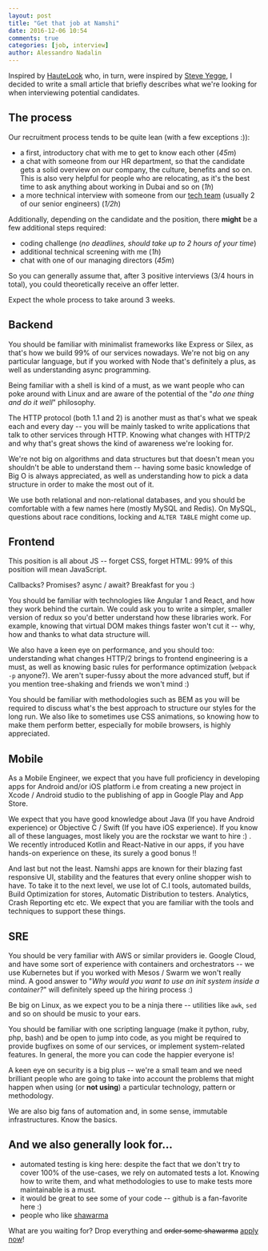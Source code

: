 ```yaml
---
layout: post
title: "Get that job at Namshi"
date: 2016-12-06 10:54
comments: true
categories: [job, interview]
author: Alessandro Nadalin
---
```


Inspired by [HauteLook](https://hautelook.github.io/jekyll/update/2015/04/01/get-that-job-at-hautelook.html) who,
in turn, were inspired by [Steve Yegge](http://steve-yegge.blogspot.ae/2008/03/get-that-job-at-google.html),
I decided to write a small article that briefly describes what we're looking for
when interviewing potential candidates.

<!-- more -->

## The process

Our recruitment process tends to be quite lean (with a few exceptions :)):

* a first, introductory chat with me to get to know each other (*45m*)
* a chat with someone from our HR department, so that the candidate gets a solid overview on our company, the culture, benefits and so on. This is also very helpful for people who are relocating, as it's the best time to ask anything about working in Dubai and so on (*1h*)
* a more technical interview with someone from our [tech team](/team) (usually 2 of our senior engineers) (*1/2h*)

Additionally, depending on the candidate and the position, there **might** be a
few additional steps required:

* coding challenge (*no deadlines, should take up to 2 hours of your time*)
* additional technical screening with me (*1h*)
* chat with one of our managing directors (*45m*)

So you can generally assume that, after 3 positive interviews (3/4 hours in total), you
could theoretically receive an offer letter.

Expect the whole process to take around 3 weeks.

## Backend

You should be familiar with minimalist frameworks like Express or Silex, as that's
how we build 99% of our services nowadays. We're not big on any particular language,
but if you worked with Node that's definitely a plus, as well as understanding
async programming.

Being familiar with a shell is kind of a must, as we want people who can poke
around with Linux and are aware of the potential of the "*do one thing and do it well*"
philosophy.

The HTTP protocol (both 1.1 and 2) is another must as that's what we speak each
and every day -- you will be mainly tasked to write applications that talk to
other services through HTTP. Knowing what changes with HTTP/2 and why that's
great shows the kind of awareness we're looking for.

We're not big on algorithms and data structures but that doesn't mean you
shouldn't be able to understand them -- having some basic knowledge of Big O
is always appreciated, as well as understanding how to pick a data structure in
order to make the most out of it.

We use both relational and non-relational databases, and you should be
comfortable with a few names here (mostly MySQL and Redis). On MySQL, questions
about race conditions, locking and `ALTER TABLE` might come up.

## Frontend

This position is all about JS -- forget CSS, forget HTML: 99% of this position
will mean JavaScript.

Callbacks? Promises? async / await? Breakfast for you :)

You should be familiar with technologies like Angular 1 and React, and how they
work behind the curtain. We could ask you to write a simpler, smaller version of
redux so you'd better understand how these libraries work.
For example, knowing that virtual DOM makes things faster won't cut it -- why,
how and thanks to what data structure will.

We also have a keen eye on performance, and you should too: understanding what
changes HTTP/2 brings to frontend engineering is a must, as well as knowing basic
rules for performance optimization (`webpack -p` anyone?). We aren't super-fussy
about the more advanced stuff, but if you mention tree-shaking and friends we
won't mind :)

You should be familiar with methodologies such as BEM as you will be required to
discuss what's the best approach to structure our styles for the long run.
We also like to sometimes use CSS animations, so knowing how to make them perform
better, especially for mobile browsers, is highly appreciated.

## Mobile

As a Mobile Engineer, we expect that you have full proficiency in developing apps 
for Android and/or iOS platform i.e from creating a new project in 
Xcode / Android studio to the publishing of app in Google Play and App Store.

We expect that you have  good knowledge about Java (If you have Android experience) 
or Objective C / Swift (If you have iOS experience). If you know all of these 
languages, most likely you are the rockstar we want to hire :) . We recently 
introduced Kotlin and React-Native in our apps, if you have hands-on 
experience on these, its surely a good bonus !!

And last but not the least.  Namshi apps are known for their blazing fast 
responsive UI, stability and the features that every online shopper 
wish to have. To take it to the next level, we use lot of C.I tools, 
automated builds, Build Optimization for stores, Automatic Distribution to testers. 
Analytics, Crash Reporting etc etc.  We expect that you are familiar 
with the tools and techniques to support these things.

## SRE

You should be very familiar with AWS or similar providers ie. Google Cloud, and
have some sort of experience with containers and orchestrators --
we use Kubernetes but if you worked with Mesos / Swarm we won't really mind.
A good answer to "*Why would you want to use an init system inside a container?*"
will definitely speed up the hiring process :)

Be big on Linux, as we expect you to be a ninja there -- utilities
like `awk`, `sed` and so on should be music to your ears.

You should be familiar with one scripting language (make it python, ruby, php, bash)
and be open to jump into code, as you might be required to provide bugfixes on
some of our services, or implement system-related features. In general, the more
you can code the happier everyone is!

A keen eye on security is a big plus -- we're a small team and we need brilliant
people who are going to take into account the problems that might happen when
using (or **not using**) a particular technology, pattern or methodology.

We are also big fans of automation and, in some sense, immutable infrastructures.
Know the basics.

## And we also generally look for...

* automated testing is king here: despite the fact that we don't try to cover
100% of the use-cases, we rely on automated tests a lot. Knowing how to write
them, and what methodologies to use to make tests more maintainable is a must.
* it would be great to see some of your code -- github is a fan-favorite here :)
* people who like [shawarma](https://en.wikipedia.org/wiki/Shawarma)

What are you waiting for? Drop everything and ~~order some shawarma~~ [apply now](/join-us/)!
